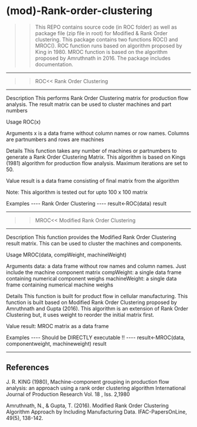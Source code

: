 # (mod)-Rank-order-clustering

>>This REPO contains source code (in ROC folder) as well as package file (zip file in root) for Modified & Rank Order clustering. This package contains two functions ROC() and MROC(). ROC function runs based on algorithm proposed by King in 1980. MROC function is based on the algorithm proposed by Amruthnath in 2016. The package includes documentation. 

----------------------------------------------------------------------------------------------------------------------------------------
>>ROC<<  Rank Order Clustering
----------------------------------------------------------------------------------------------------------------------------------------

Description
This performs Rank Order Clustering matrix for production flow analysis. The result matrix can be used to cluster machines and part numbers

Usage
ROC(x)

Arguments
x	is a data frame without column names or row names. Columns are partnumbers and rows are machines

Details
This function takes any number of machines or partnumbers to generate a Rank Order Clustering Matrix. This algorithm is based on Kings (1981) algorithm for production flow analysis. Maximum iterations are set to 50.

Value
result	is a data frame consisting of final matrix from the algorithm

Note:
This algorithm is tested out for upto 100 x 100 matrix

Examples
---- Rank Order Clustering ----
result<-ROC(data)
result


----------------------------------------------------------------------------------------------------------------------------------------
>>MROC<< Modified Rank Order Clustering
----------------------------------------------------------------------------------------------------------------------------------------

Description
This function provides the Modified Rank Order Clustering result matrix. This can be used to cluster the machines and components.

Usage
MROC(data, compWeight, machineWeight)

Arguments
data:         	a data frame without row names and column names. Just include the machine component matrix
compWeight:	    a single data frame containing numerical component weighs
machineWeight:	a single data frame containing numerical machine weighs

Details
This function is built for product flow in cellular manufacturing. This function is built based on Modified Rank Order Clustering proposed by Amruthnath and Gupta (2016). This algorithm is an extension of Rank Order Clustering but, it uses weight to reorder the initial matrix first.

Value
result:       	MROC matrix as a data frame

Examples
---- Should be DIRECTLY executable !! ----
result<-MROC(data, componentweight, machineweight)
result

----------------------------------------------------------------------------------------------------------------------------------------
References
----------------------------------------------------------------------------------------------------------------------------------------
J. R. KING (1980), Machine-component grouping in production flow analysis: an approach using a rank order clustering algorithm International Journal of Production Research Vol. 18 , Iss. 2,1980

Amruthnath, N., & Gupta, T. (2016). Modified Rank Order Clustering Algorithm Approach by Including Manufacturing Data. IFAC-PapersOnLine, 49(5), 138-142.
